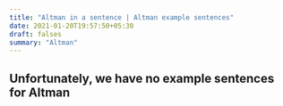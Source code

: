 ```yaml
---
title: "Altman in a sentence | Altman example sentences"
date: 2021-01-20T19:57:50+05:30
draft: falses
summary: "Altman"
---
```

## Unfortunately, we have no example sentences for Altman                 
